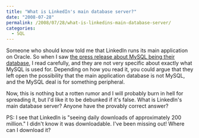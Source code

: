 ```yaml
---
title: "What is LinkedIn's main database server?"
date: "2008-07-28"
permalink: /2008/07/28/what-is-linkedins-main-database-server/
categories:
  - SQL
---
```

Someone who should know told me that LinkedIn runs its main application on Oracle. So when I saw [the press release about MySQL being their database][1], I read carefully, and they are not very specific about exactly what MySQL is used for. Depending on how you read it, you could argue that they left open the possibility that the main application database is not MySQL, and the MySQL deal is for something peripheral.

Now, this is nothing but a rotten rumor and I will probably burn in hell for spreading it, but I'd like it to be debunked if it's false. What is LinkedIn's main database server? Anyone have the provably correct answer?

PS: I see that LinkedIn is "seeing daily downloads of approximately 200 million." I didn't know it was downloadable. I've been missing out! Where can I download it?

 [1]: http://www.mysql.com/news-and-events/generate-article.php?id=1527
